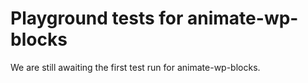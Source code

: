 # Playground tests for animate-wp-blocks
We are still awaiting the first test run for animate-wp-blocks.

